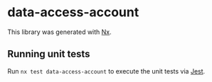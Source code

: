 # data-access-account

This library was generated with [Nx](https://nx.dev).

## Running unit tests

Run `nx test data-access-account` to execute the unit tests via [Jest](https://jestjs.io).
